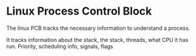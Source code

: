 # Linux Process Control Block

The linux PCB tracks the necessary information to understand a process.

It tracks information about the stack, the stack, threads, what CPU it has run.
Priority, scheduling info, signals, flags
